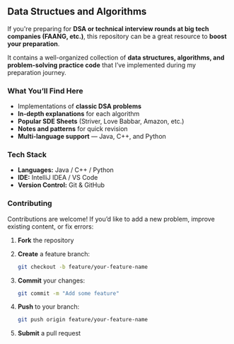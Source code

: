 ## Data Structues and Algorithms

If you're preparing for **DSA or technical interview rounds at big tech companies (FAANG, etc.)**, this repository can be a great resource to **boost your preparation**.

It contains a well-organized collection of **data structures, algorithms, and problem-solving practice code** that I’ve implemented during my preparation journey.

### What You’ll Find Here

* Implementations of **classic DSA problems**
* **In-depth explanations** for each algorithm
* **Popular SDE Sheets** (Striver, Love Babbar, Amazon, etc.)
* **Notes and patterns** for quick revision
* **Multi-language support** — Java, C++, and Python


### Tech Stack

* **Languages:** Java / C++ / Python
* **IDE:** IntelliJ IDEA / VS Code
* **Version Control:** Git & GitHub


### Contributing

Contributions are welcome!
If you’d like to add a new problem, improve existing content, or fix errors:

1. **Fork** the repository
2. **Create** a feature branch:

   ```bash
   git checkout -b feature/your-feature-name
   ```
3. **Commit** your changes:

   ```bash
   git commit -m "Add some feature"
   ```
4. **Push** to your branch:

   ```bash
   git push origin feature/your-feature-name
   ```
5. **Submit** a pull request